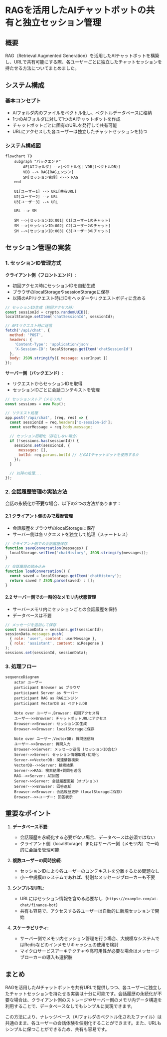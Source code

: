 # RAGを活用したAIチャットボットの共有と独立セッション管理

## 概要

RAG（Retrieval Augmented Generation）を活用したAIチャットボットを構築し、URLで共有可能にする際、各ユーザーごとに独立したチャットセッションを持たせる方法についてまとめました。

## システム構成

### 基本コンセプト

- AIフォルダ内のファイルをベクトル化し、ベクトルデータベースに格納
- 1つのAIフォルダに対して1つのAIチャットボットを作成
- チャットボットごとに固有のURLを発行して共有可能
- URLにアクセスした各ユーザーは独立したチャットセッションを持つ

### システム構成図

```mermaid
flowchart TD
    subgraph "バックエンド"
        AF[AIフォルダ] -->|ベクトル化| VDB[(ベクトルDB)]
        VDB --> RAG[RAGエンジン]
        SM[セッション管理] <--> RAG
    end
    
    U1[ユーザー1] --> URL[共有URL]
    U2[ユーザー2] --> URL
    U3[ユーザー3] --> URL
    
    URL --> SM
    
    SM -->|セッションID:001| C1[ユーザー1のチャット]
    SM -->|セッションID:002| C2[ユーザー2のチャット]
    SM -->|セッションID:003| C3[ユーザー3のチャット]
```

## セッション管理の実装

### 1. セッションID管理方式

**クライアント側（フロントエンド）**:
- 初回アクセス時にセッションIDを自動生成
- ブラウザのlocalStorageやsessionStorageに保存
- 以降のAPIリクエスト時にIDをヘッダーやリクエストボディに含める

```javascript
// セッションID生成（初回アクセス時）
const sessionId = crypto.randomUUID();
localStorage.setItem('chatSessionId', sessionId);

// APIリクエスト時に送信
fetch('/api/chat', {
  method: 'POST',
  headers: {
    'Content-Type': 'application/json',
    'X-Session-ID': localStorage.getItem('chatSessionId')
  },
  body: JSON.stringify({ message: userInput })
});
```

**サーバー側（バックエンド）**:
- リクエストからセッションIDを取得
- セッションIDごとに会話コンテキストを管理

```javascript
// セッションストア（メモリ内）
const sessions = new Map();

// リクエスト処理
app.post('/api/chat', (req, res) => {
  const sessionId = req.headers['x-session-id'];
  const userMessage = req.body.message;
  
  // セッション初期化（存在しない場合）
  if (!sessions.has(sessionId)) {
    sessions.set(sessionId, { 
      messages: [],
      botId: req.params.botId // どのAIチャットボットを使用するか
    });
  }
  
  // 以降の処理...
});
```

### 2. 会話履歴管理の実装方法

会話の永続化が**不要**な場合、以下の2つの方法があります：

#### 2.1 クライアント側のみで履歴管理

- 会話履歴をブラウザのlocalStorageに保存
- サーバー側は各リクエストを独立して処理（ステートレス）

```javascript
// クライアント側での会話履歴保存
function saveConversation(messages) {
  localStorage.setItem('chatHistory', JSON.stringify(messages));
}

// 会話履歴の読み込み
function loadConversation() {
  const saved = localStorage.getItem('chatHistory');
  return saved ? JSON.parse(saved) : [];
}
```

#### 2.2 サーバー側での一時的なメモリ内状態管理

- サーバーメモリ内にセッションごとの会話履歴を保持
- データベースは不要

```javascript
// メッセージを追加して保存
const sessionData = sessions.get(sessionId);
sessionData.messages.push(
  { role: 'user', content: userMessage },
  { role: 'assistant', content: aiResponse }
);
sessions.set(sessionId, sessionData);
```

### 3. 処理フロー

```mermaid
sequenceDiagram
    actor ユーザー
    participant Browser as ブラウザ
    participant Server as サーバー
    participant RAG as RAGエンジン
    participant VectorDB as ベクトルDB
    
    Note over ユーザー,Browser: 初回アクセス時
    ユーザー->>Browser: チャットボットURLにアクセス
    Browser->>Browser: セッションID生成
    Browser->>Browser: localStorageに保存
    
    Note over ユーザー,VectorDB: 質問送信時
    ユーザー->>Browser: 質問入力
    Browser->>Server: メッセージ送信 (セッションID含む)
    Server->>Server: セッション情報取得/初期化
    Server->>VectorDB: 関連情報検索
    VectorDB-->>Server: 検索結果
    Server->>RAG: 検索結果+質問を送信
    RAG-->>Server: AI回答
    Server->>Server: 会話履歴更新（オプション）
    Server-->>Browser: 回答返却
    Browser->>Browser: 会話履歴更新（localStorageに保存）
    Browser-->>ユーザー: 回答表示
```

## 重要なポイント

1. **データベース不要**:
   - 会話履歴を永続化する必要がない場合、データベースは必須ではない
   - クライアント側（localStorage）またはサーバー側（メモリ内）で一時的に会話を管理可能

2. **複数ユーザーの同時接続**:
   - セッションIDにより各ユーザーのコンテキストを分離するため問題なし
   - 小～中規模のシステムであれば、特別なメッセージブローカーも不要

3. **シンプルなURL**:
   - URLにはセッション情報を含める必要なし（`https://example.com/ai-chat/finance-bot`）
   - 共有も容易で、アクセスする各ユーザーは自動的に新規セッションで開始

4. **スケーラビリティ**:
   - サーバー側でメモリ内セッション管理を行う場合、大規模なシステムではRedisなどのインメモリキャッシュの使用を検討
   - マイクロサービスアーキテクチャや高可用性が必要な場合はメッセージブローカーの導入も選択肢

## まとめ

RAGを活用したAIチャットボットを共有URLで提供しつつ、各ユーザーに独立したチャットセッションを持たせる実装は十分に可能です。会話履歴の永続化が不要な場合は、クライアント側のストレージやサーバー側のメモリ内データ構造を利用することで、データベースなしでもシンプルに実現できます。

この方法により、ナレッジベース（AIフォルダのベクトル化されたファイル）は共通のまま、各ユーザーの会話体験を個別化することができます。また、URLもシンプルに保つことができるため、共有も容易です。